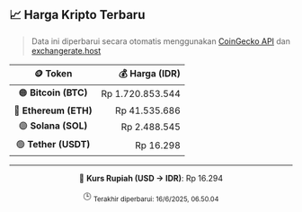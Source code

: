 

<!-- HARGA_KRIPTO -->
## 📈 Harga Kripto Terbaru

> Data ini diperbarui secara otomatis menggunakan [CoinGecko API](https://www.coingecko.com/) dan [exchangerate.host](https://exchangerate.host/)

<div align="center">

| 🪙 Token | 💰 Harga (IDR) |
|:------:|---------------:|
| 🟠 **Bitcoin (BTC)**   | Rp 1.720.853.544 |
| 🔵 **Ethereum (ETH)**  | Rp 41.535.686 |
| 🟣 **Solana (SOL)**    | Rp 2.488.545 |
| 🟢 **Tether (USDT)**   | Rp 16.298 |

---

💱 **Kurs Rupiah (USD → IDR)**: Rp 16.294

🕒 <sub>Terakhir diperbarui: 16/6/2025, 06.50.04</sub>

</div>
<!-- /HARGA_KRIPTO -->